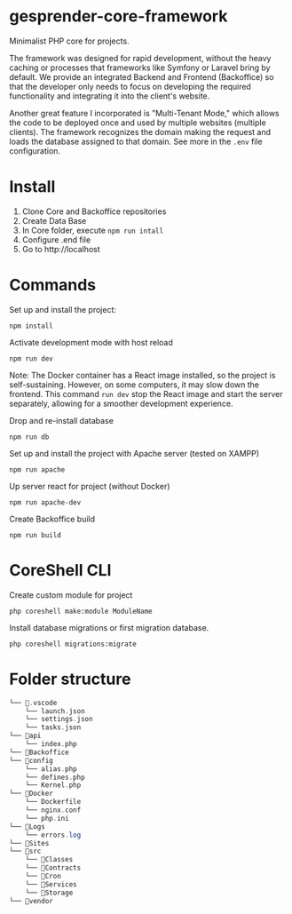 # gesprender-core-framework

Minimalist PHP core for projects.

The framework was designed for rapid development, without the heavy caching or processes that frameworks like Symfony or Laravel bring by default. We provide an integrated Backend and Frontend (Backoffice) so that the developer only needs to focus on developing the required functionality and integrating it into the client's website.

Another great feature I incorporated is "Multi-Tenant Mode," which allows the code to be deployed once and used by multiple websites (multiple clients). The framework recognizes the domain making the request and loads the database assigned to that domain. See more in the `.env` file configuration.

# Install

1. Clone Core and Backoffice repositories
2. Create Data Base
3. In Core folder, execute `npm run intall`
4. Configure .end file
5. Go to http://localhost

# Commands

Set up and install the project:

```
npm install
```

Activate development mode with host reload

```
npm run dev
```

Note: The Docker container has a React image installed, so the project is self-sustaining. However, on some computers, it may slow down the frontend. This command `run dev` stop the React image and start the server separately, allowing for a smoother development experience.

Drop and re-install database

```
npm run db
```

Set up and install the project with Apache server (tested on XAMPP)

```
npm run apache
```

Up server react for project (without Docker)

```
npm run apache-dev
```

Create Backoffice build

```
npm run build
```

# CoreShell CLI

Create custom module for project

```
php coreshell make:module ModuleName
```

Install database migrations or first migration database.

```
php coreshell migrations:migrate
```

# Folder structure

```php
└── 📁.vscode
    └── launch.json
    └── settings.json
    └── tasks.json
└── 📁api
    └── index.php
└── 📁Backoffice
└── 📁config
    └── alias.php
    └── defines.php
    └── Kernel.php
└── 📁Docker
    └── Dockerfile
    └── nginx.conf
    └── php.ini
└── 📁Logs
    └── errors.log
└── 📁Sites
└── 📁src
    └── 📁Classes
    └── 📁Contracts
    └── 📁Cron
    └── 📁Services
    └── 📁Storage
└── 📁vendor
```
